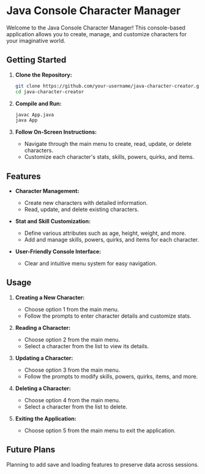 # Java Console Character Manager

Welcome to the Java Console Character Manager! This console-based application allows you to create, manage, and customize characters for your imaginative world.

## Getting Started

1. **Clone the Repository:**

   ```bash
   git clone https://github.com/your-username/java-character-creator.git
   cd java-character-creator
   ```

2. **Compile and Run:**

   ```bash
   javac App.java
   java App
   ```

3. **Follow On-Screen Instructions:**
   - Navigate through the main menu to create, read, update, or delete characters.
   - Customize each character's stats, skills, powers, quirks, and items.

## Features

- **Character Management:**

  - Create new characters with detailed information.
  - Read, update, and delete existing characters.

- **Stat and Skill Customization:**

  - Define various attributes such as age, height, weight, and more.
  - Add and manage skills, powers, quirks, and items for each character.

- **User-Friendly Console Interface:**
  - Clear and intuitive menu system for easy navigation.

## Usage

1. **Creating a New Character:**

   - Choose option 1 from the main menu.
   - Follow the prompts to enter character details and customize stats.

2. **Reading a Character:**

   - Choose option 2 from the main menu.
   - Select a character from the list to view its details.

3. **Updating a Character:**

   - Choose option 3 from the main menu.
   - Follow the prompts to modify skills, powers, quirks, items, and more.

4. **Deleting a Character:**

   - Choose option 4 from the main menu.
   - Select a character from the list to delete.

5. **Exiting the Application:**
   - Choose option 5 from the main menu to exit the application.

## Future Plans

Planning to add save and loading features to preserve data across sessions.
